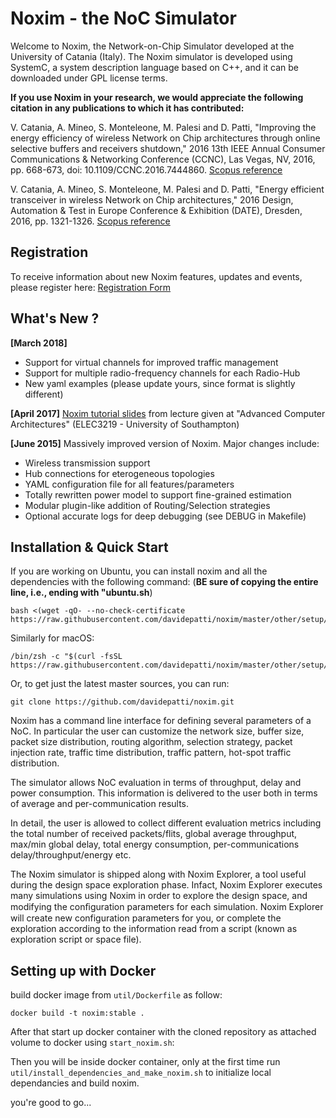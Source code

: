 Noxim - the NoC Simulator
=========================

Welcome to Noxim, the Network-on-Chip Simulator developed at the University of Catania (Italy).
The Noxim simulator is developed using SystemC, a system description language based on C++, and
it can be downloaded under GPL license terms.

**If you use Noxim in your research, we would appreciate the following citation in any publications to which it has contributed:**

V. Catania, A. Mineo, S. Monteleone, M. Palesi and D. Patti, "Improving the energy efficiency of wireless Network on Chip architectures through online selective buffers and receivers shutdown," 2016 13th IEEE Annual Consumer Communications & Networking Conference (CCNC), Las Vegas, NV, 2016, pp. 668-673, doi: 10.1109/CCNC.2016.7444860.
[Scopus reference](https://www.scopus.com/record/display.uri?eid=2-s2.0-84966659566&origin=resultslist&sort=plf-f&src=s&sid=b531296d946a78b05f463c35c681a44c&sot=autdocs&sdt=autdocs&sl=18&s=AU-ID%2835610853000%29&relpos=14&citeCnt=6&searchTerm=)

V. Catania, A. Mineo, S. Monteleone, M. Palesi and D. Patti, "Energy efficient transceiver in wireless Network on Chip architectures," 2016 Design, Automation & Test in Europe Conference & Exhibition (DATE), Dresden, 2016, pp. 1321-1326.
[Scopus reference](https://www.scopus.com/record/display.uri?eid=2-s2.0-84973661681&origin=resultslist&sort=plf-f&src=s&sid=4bd3ffce04cc0093a84655249383aefa&sot=autdocs&sdt=autdocs&sl=18&s=AU-ID%2835610853000%29&relpos=11&citeCnt=11&searchTerm=)

Registration
------------
To receive information about new Noxim features, updates and events, please register here:
[Registration Form](https://docs.google.com/forms/d/e/1FAIpQLSfJnYQZwxC4gr4jUc-nuwuGp0MDBA-0N_TVf8hqV1DIa325Dg/viewform?c=0&w=1)

What's New ? 
------------
**[March 2018]**

  * Support for virtual channels for improved traffic management
  * Support for multiple radio-frequency channels for each Radio-Hub
  * New yaml examples (please update yours, since format is slightly different)
  
**[April 2017]** [Noxim tutorial slides](doc/noxim_tutorial.pdf) from lecture given at "Advanced Computer Architectures" (ELEC3219 - University of Southampton)

**[June 2015]** Massively improved version of Noxim. Major changes include:

  * Wireless transmission support
  * Hub connections for eterogeneous topologies
  * YAML configuration file for all features/parameters
  * Totally rewritten power model to support fine-grained estimation
  * Modular plugin-like addition of Routing/Selection strategies
  * Optional accurate logs for deep debugging (see DEBUG in Makefile)

Installation & Quick Start
-----------

If you are working on Ubuntu, you can install noxim and all the dependencies with the following command:
(**BE sure of copying the entire line, i.e., ending with "ubuntu.sh**)

    bash <(wget -qO- --no-check-certificate https://raw.githubusercontent.com/davidepatti/noxim/master/other/setup/ubuntu.sh)

Similarly for macOS:

    /bin/zsh -c "$(curl -fsSL https://raw.githubusercontent.com/davidepatti/noxim/master/other/setup/macos.zsh)"

Or, to get just the latest master sources, you can run:

    git clone https://github.com/davidepatti/noxim.git

Noxim has a command line interface for defining several parameters of a NoC. In particular the
user can customize the network size, buffer size, packet size distribution, routing algorithm,
selection strategy, packet injection rate, traffic time distribution, traffic pattern, hot-spot
traffic distribution.

The simulator allows NoC evaluation in terms of throughput, delay and power consumption. This
information is delivered to the user both in terms of average and per-communication results.

In detail, the user is allowed to collect different evaluation metrics including the total number
of received packets/flits, global average throughput, max/min global delay, total energy consumption,
per-communications delay/throughput/energy etc.

The Noxim simulator is shipped along with Noxim Explorer, a tool useful during the design space
exploration phase. Infact, Noxim Explorer executes many simulations using Noxim in order to explore
the design space, and modifying the conﬁguration parameters for each simulation. Noxim Explorer will
create new configuration parameters for you, or complete the exploration according to the information
read from a script (known as exploration script or space file).


Setting up with Docker 
-----------

build docker image from `util/Dockerfile` as follow:

`docker build -t noxim:stable .`

After that start up docker container with the cloned repository as attached volume to docker using `start_noxim.sh`:

Then you will be inside docker container, only at the first time run `util/install_dependencies_and_make_noxim.sh` to initialize local dependancies and build noxim.

you're good to go...
